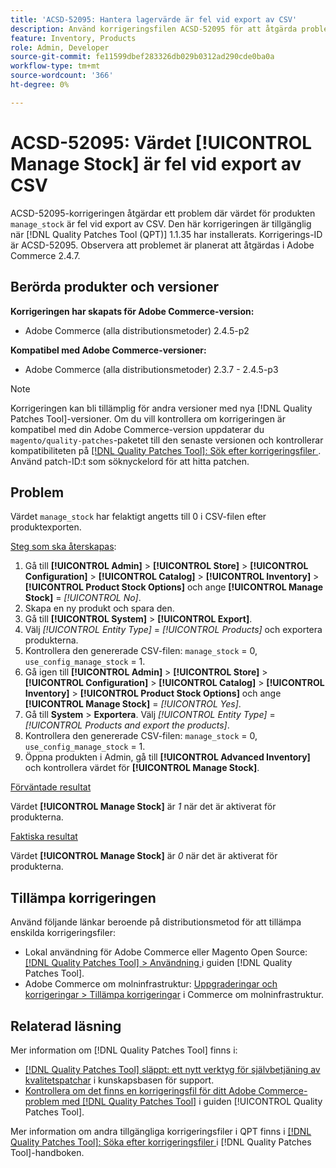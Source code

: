 ```yaml
---
title: 'ACSD-52095: Hantera lagervärde är fel vid export av CSV'
description: Använd korrigeringsfilen ACSD-52095 för att åtgärda problemet med Adobe Commerce där produkthantering för Stock-värdet är fel vid export av CSV.
feature: Inventory, Products
role: Admin, Developer
source-git-commit: fe11599dbef283326db029b0312ad290cde0ba0a
workflow-type: tm+mt
source-wordcount: '366'
ht-degree: 0%

---
```


# ACSD-52095: Värdet [!UICONTROL Manage Stock] är fel vid export av CSV

ACSD-52095-korrigeringen åtgärdar ett problem där värdet för produkten `manage_stock` är fel vid export av CSV. Den här korrigeringen är tillgänglig när [!DNL Quality Patches Tool (QPT)] 1.1.35 har installerats. Korrigerings-ID är ACSD-52095. Observera att problemet är planerat att åtgärdas i Adobe Commerce 2.4.7.

## Berörda produkter och versioner

**Korrigeringen har skapats för Adobe Commerce-version:**

* Adobe Commerce (alla distributionsmetoder) 2.4.5-p2

**Kompatibel med Adobe Commerce-versioner:**

* Adobe Commerce (alla distributionsmetoder) 2.3.7 - 2.4.5-p3

>[!NOTE]
>
>Korrigeringen kan bli tillämplig för andra versioner med nya [!DNL Quality Patches Tool]-versioner. Om du vill kontrollera om korrigeringen är kompatibel med din Adobe Commerce-version uppdaterar du `magento/quality-patches`-paketet till den senaste versionen och kontrollerar kompatibiliteten på [[!DNL Quality Patches Tool]: Sök efter korrigeringsfiler ](https://experienceleague.adobe.com/tools/commerce-quality-patches/index.html). Använd patch-ID:t som söknyckelord för att hitta patchen.

## Problem

Värdet `manage_stock` har felaktigt angetts till 0 i CSV-filen efter produktexporten.

<u>Steg som ska återskapas</u>:

1. Gå till **[!UICONTROL Admin]** > **[!UICONTROL Store]** > **[!UICONTROL Configuration]** > **[!UICONTROL Catalog]** > **[!UICONTROL Inventory]** > **[!UICONTROL Product Stock Options]** och ange **[!UICONTROL Manage Stock]** = *[!UICONTROL No]*.
1. Skapa en ny produkt och spara den.
1. Gå till **[!UICONTROL System]** > **[!UICONTROL Export]**.
1. Välj *[!UICONTROL Entity Type]* = *[!UICONTROL Products]* och exportera produkterna.
1. Kontrollera den genererade CSV-filen: `manage_stock` = 0, `use_config_manage_stock` = 1.
1. Gå igen till **[!UICONTROL Admin]** > **[!UICONTROL Store]** > **[!UICONTROL Configuration]** > **[!UICONTROL Catalog]** > **[!UICONTROL Inventory]** > **[!UICONTROL Product Stock Options]** och ange **[!UICONTROL Manage Stock]** = *[!UICONTROL Yes]*.
1. Gå till **System** > **Exportera**.
Välj *[!UICONTROL Entity Type]* = *[!UICONTROL Products and export the products]*.
1. Kontrollera den genererade CSV-filen: `manage_stock` = 0, `use_config_manage_stock` = 1.
1. Öppna produkten i Admin, gå till **[!UICONTROL Advanced Inventory]** och kontrollera värdet för **[!UICONTROL Manage Stock]**.

<u>Förväntade resultat</u>

Värdet **[!UICONTROL Manage Stock]** är *1* när det är aktiverat för produkterna.

<u>Faktiska resultat</u>

Värdet **[!UICONTROL Manage Stock]** är *0* när det är aktiverat för produkterna.

## Tillämpa korrigeringen

Använd följande länkar beroende på distributionsmetod för att tillämpa enskilda korrigeringsfiler:

* Lokal användning för Adobe Commerce eller Magento Open Source: [[!DNL Quality Patches Tool] > Användning ](</help/tools/quality-patches-tool/usage.md>) i guiden [!DNL Quality Patches Tool].
* Adobe Commerce om molninfrastruktur: [Uppgraderingar och korrigeringar > Tillämpa korrigeringar](https://experienceleague.adobe.com/docs/commerce-cloud-service/user-guide/develop/upgrade/apply-patches.html) i Commerce om molninfrastruktur.

## Relaterad läsning

Mer information om [!DNL Quality Patches Tool] finns i:

* [[!DNL Quality Patches Tool] släppt: ett nytt verktyg för självbetjäning av kvalitetspatchar](https://experienceleague.adobe.com/en/docs/commerce-knowledge-base/kb/announcements/commerce-announcements/magento-quality-patches-released-new-tool-to-self-serve-quality-patches) i kunskapsbasen för support.
* [Kontrollera om det finns en korrigeringsfil för ditt Adobe Commerce-problem med  [!DNL Quality Patches Tool]](/help/tools/quality-patches-tool/patches-available-in-qpt/check-patch-for-magento-issue-with-magento-quality-patches.md) i guiden [!UICONTROL Quality Patches Tool].


Mer information om andra tillgängliga korrigeringsfiler i QPT finns i [[!DNL Quality Patches Tool]: Söka efter korrigeringsfiler ](<https://experienceleague.adobe.com/tools/commerce-quality-patches/index.html>) i [!DNL Quality Patches Tool]-handboken.
